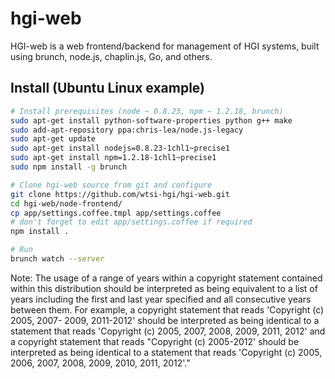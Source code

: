 hgi-web
=======

HGI-web is a web frontend/backend for management of HGI systems, built using 
brunch, node.js, chaplin.js, Go, and others.


Install (Ubuntu Linux example)
------------------------------

```bash
# Install prerequisites (node ~ 0.8.23, npm ~ 1.2.18, brunch)
sudo apt-get install python-software-properties python g++ make
sudo add-apt-repository ppa:chris-lea/node.js-legacy
sudo apt-get update
sudo apt-get install nodejs=0.8.23-1chl1~precise1
sudo apt-get install npm=1.2.18-1chl1~precise1
sudo npm install -g brunch

# Clone hgi-web source from git and configure
git clone https://github.com/wtsi-hgi/hgi-web.git
cd hgi-web/node-frontend/
cp app/settings.coffee.tmpl app/settings.coffee
# don't forget to edit app/settings.coffee if required
npm install .

# Run
brunch watch --server
```


Note: The usage of a range of years within a copyright statement contained within this distribution should be interpreted as being equivalent to a list of years including the first and last year specified and all consecutive years between them. For example, a copyright statement that reads 'Copyright (c) 2005, 2007- 2009, 2011-2012' should be interpreted as being identical to a statement that reads 'Copyright (c) 2005, 2007, 2008, 2009, 2011, 2012' and a copyright statement that reads "Copyright (c) 2005-2012' should be interpreted as being identical to a statement that reads 'Copyright (c) 2005, 2006, 2007, 2008, 2009, 2010, 2011, 2012'."

